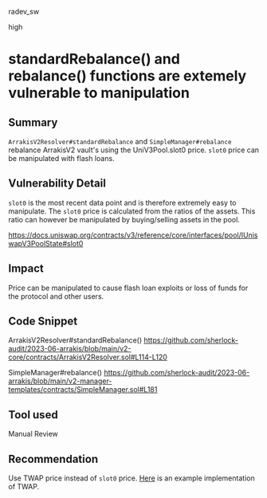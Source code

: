 radev_sw

high

# standardRebalance() and rebalance() functions are extemely vulnerable to manipulation

## Summary
` ArrakisV2Resolver#standardRebalance ` and ` SimpleManager#rebalance ` rebalance ArrakisV2 vault's using the UniV3Pool.slot0 price.
` slot0 ` price can be manipulated with flash loans.

## Vulnerability Detail
` slot0 ` is the most recent data point and is therefore extremely easy to manipulate.
The ` slot0 ` price is calculated from the ratios of the assets. This ratio can however be manipulated by buying/selling assets in the pool.

https://docs.uniswap.org/contracts/v3/reference/core/interfaces/pool/IUniswapV3PoolState#slot0

## Impact
Price can be manipulated to cause flash loan exploits or loss of funds for the protocol and other users.

## Code Snippet
ArrakisV2Resolver#standardRebalance()
https://github.com/sherlock-audit/2023-06-arrakis/blob/main/v2-core/contracts/ArrakisV2Resolver.sol#L114-L120

SimpleManager#rebalance()
https://github.com/sherlock-audit/2023-06-arrakis/blob/main/v2-manager-templates/contracts/SimpleManager.sol#L181

## Tool used
Manual Review

## Recommendation
Use TWAP price instead of ` slot0 ` price. [Here](https://github.com/charmfinance/alpha-vaults-contracts/blob/07db2b213315eea8182427be4ea51219003b8c1a/contracts/AlphaStrategy.sol#L136-L144) is an example implementation of TWAP.